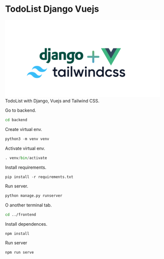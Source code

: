 # TodoList Django Vuejs
![](https://raw.githubusercontent.com/silvajunior/django-vuejs-todo/refs/heads/main/django_vuejs_tailwind_css.png)
TodoList with Django, Vuejs and Tailwind CSS.

Go to backend.
```bash
cd backend
```
Create virtual env.
```python
python3 -m venv venv
```
Activate virtual env.
```python
. venv/bin/activate
```
Install requirements.
```python
pip install -r requirements.txt
```
Run server.
```python
python manage.py runserver
```
O another terminal tab.
```bash
cd ../frontend
```
Install dependences.
```node
npm install
```
Run server
```node
npm run serve
```
